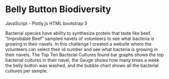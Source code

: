 # Belly Button Biodiversity
JavaScript - Plotly.js
HTML bootstrap 3

Bacterial species have ability to synthesize protein that taste like beef. “Improbable Beef” sampled navels of volunteers to see what bacteria is growing in their navels.  In this challenge I created a website where the volunteers can select their id number and see what bacteria is growing in their navels.  The Top Ten  Bacterial Cultures found bar graphs shows the top bacterial cultures in their navel, the Gauge shows how many times a week the belly button was washed, and the bubble chart shows all the bacterial cultures per sample.  
